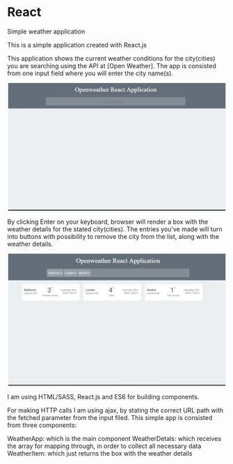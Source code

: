 # React
Simple weather application

This is a simple application created with React.js

This application shows the current weather conditions for the city(cities) you are searching using the API at [Open Weather].
The app is consisted from one input field where you will enter the city name(s). 
<p align="center">
  <img src="weatherApp.jpg" width=500px />
</p>
By clicking Enter on your keyboard, browser will render a box with the weather details for the stated city(cities).
The entries you've made will turn into buttons with possibility to remove the city from the list, along with the weather details.
<p align="center">
  <img src="weatherDetail.jpg" width=500px />
</p>

I am using HTML/SASS, React.js and ES6 for building components.

For making HTTP calls I am using ajax, by stating the correct URL path with the fetched parameter from the input filed.
This simple app is consisted from three components: 

WeatherApp: which is the main component
WeatherDetals: which receives the array for mapping through, in order to collect all necessary data
WeatherItem: which just returns the box with the weather details


